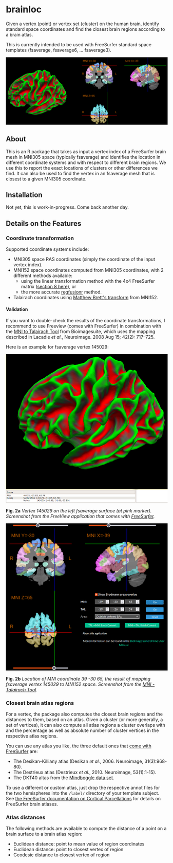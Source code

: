 # brainloc
Given a vertex (point) or vertex set (cluster) on the human brain, identify standard space coordinates and find the closest brain regions according to a brain atlas.

This is currently intended to be used with FreeSurfer standard space templates (fsaverage, fsaverage6, ... fsaverage3).


![Fig1](./web/brainloc.png?raw=true "Brainloc.")

## About

This is an R package that takes as input a vertex index of a FreeSurfer brain mesh in MNI305 space (typically fsaverage) and identifies the location in different coordinate systems and with respect to different brain regions. We use this to report the exact locations of clusters or other differences we find. It can also be used to find the vertex in an fsaverage mesh that is closest to a given MNI305 coordinate.

## Installation

Not yet, this is work-in-progress. Come back another day.

## Details on the Features


### Coordinate transformation

Supported coordinate systems include:

* MNI305 space RAS coordinates (simply the coordinate of the input vertex index).
* MNI152 space coordinates computed from MNI305 coordinates, with 2 different methods available:
  - using the linear transformation method with the 4x4 FreeSurfer matrix ([section 8 here](https://surfer.nmr.mgh.harvard.edu/fswiki/CoordinateSystems)), or 
  - the more accurate [regfusionr](https://github.com/dfsp-spirit/regfusionr) method.
* Talairach coordinates using [Matthew Brett's transform](http://brainmap.org/training/BrettTransform.html) from MNI152.

#### Validation

If you want to double-check the results of the coordinate transformations, I recommend to use Freeview (comes with FreeSurfer) in combination with the [MNI to Talairach Tool](https://bioimagesuiteweb.github.io/bisweb-manual/tools/mni2tal.html) from Bioimagesuite, which uses the mapping described in Lacadie *et al.*, Neuroimage. 2008 Aug 15; 42(2): 717–725. 

Here is an example for fsaverage vertex 145029:

![Fig2a](./web/fsaverage_vertex_lh_145029.png?raw=true "Vertex 145029 on the left fsaverage surface.")

**Fig. 2a** *Vertex 145029 on the left fsaverage surface (at pink marker). Screenshot from the FreeView application that comes with [FreeSurfer](https://freesurfer.net).* 

![Fig2b](./web/fsaverage_vertex_lh_145029_MNI152_-39_-30_65.png?raw=true "Vertex 145029 on the left fsaverage surface.")

**Fig. 2b** *Location of MNI coordinate 39 -30  65, the result of mapping fsaverage vertex 145029 to MNI152 space. Screenshot from the [MNI - Talairach Tool](https://bioimagesuiteweb.github.io/bisweb-manual/tools/mni2tal.html).*



### Closest brain atlas regions

For a vertex, the package also computes the closest brain regions and the distances to them, based on an atlas. Given a cluster (or more generally, a set of vertices), it can also compute all atlas regions a cluster overlaps with and the percentage as well as absolute number of cluster vertices in the respective atlas regions.

You can use any atlas you like, the three default ones that [come with FreeSurfer](https://surfer.nmr.mgh.harvard.edu/fswiki/CorticalParcellation) are:

* The Desikan-Killiany atlas (Desikan *et al.*, 2006. Neuroimage, 31(3):968-80).
* The Destrieux atlas (Destrieux *et al.*, 2010. Neuroimage, 53(1):1-15).
* The DKT40 altas from the [Mindboggle data set](https://mindboggle.info/data.html).

To use a different or custom atlas, just drop the respective annot files for the two hemispheres into the `/label/` directory of your template subject. See [the FreeSurfer documentation on Cortical Parcellations](https://surfer.nmr.mgh.harvard.edu/fswiki/CorticalParcellation) for details on FreeSurfer brain atlases.


### Atlas distances

The following methods are available to compute the distance of a point on a brain surface to a brain atlas region:

* Euclidean distance: point to mean value of region coordinates
* Euclidean distance: point to closest vertex of region
* Geodesic distance to closest vertex of region

